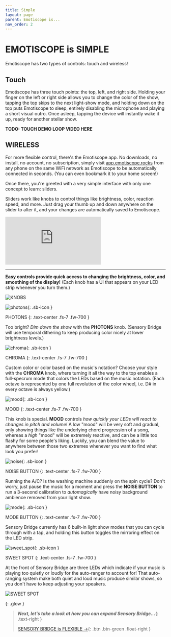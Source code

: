 ```yaml
---
title: Simple
layout: page
parent: Emotiscope is...
nav_order: 2
---
```


# EMOTISCOPE&nbsp;is **SIMPLE**

Emotiscope has two types of controls: touch and wireless!

## Touch

Emotiscope has three touch points: the top, left, and right side. Holding your finger on the left or right side allows you to change the color of the show, tapping the top skips to the next light-show mode, and holding down on the top puts Emotiscope to sleep, entirely disabling the microphone and playing a short visual outro. Once asleep, tapping the device will instantly wake it up, ready for another stellar show.

**TODO: TOUCH DEMO LOOP VIDEO HERE**

## WIRELESS

For more flexible control, there's the Emotiscope app. No downloads, no install, no account, no subscription, simply visit [app.emotiscope.rocks](https://app.emotiscope.rocks/) from any phone on the same WiFi network as Emotiscope to be automatically connected in seconds. (You can even bookmark it to your home screen!)

Once there, you're greeted with a very simple interface with only one concept to learn: sliders.

Sliders work like knobs to control things like brightness, color, reaction speed, and more. Just drag your thumb up and down anywhere on the slider to alter it, and your changes are automatically saved to Emotiscope. 

<iframe class="youtube-video" src="https://www.youtube.com/embed/SXX167ymKAM" title="YouTube video player" frameborder="0" allow="accelerometer; autoplay; clipboard-write; encrypted-media; gyroscope; picture-in-picture; web-share" allowfullscreen></iframe>





--------------------------------------------


**Easy controls provide quick access to changing the brightness, color, and smoothing of the display!** (Each knob has a UI that appears on your LED strip whenever you turn them.)

![KNOBS](https://github.com/connornishijima/SensoryBridge/blob/main/extras/img/16.jpg?raw=true)

![photons](https://github.com/connornishijima/sensory_bridge_docs/blob/main/img/photons.svg?raw=true){: .sb-icon }

PHOTONS
{: .text-center .fs-7 .fw-700 }

Too bright? *Dim down the show* with the **PHOTONS** knob. (Sensory Bridge will use temporal dithering to keep producing color nicely at lower brightness levels.)

![chroma](https://github.com/connornishijima/sensory_bridge_docs/blob/main/img/chroma.svg?raw=true){: .sb-icon }

CHROMA
{: .text-center .fs-7 .fw-700 }

Custom color or color based on the music's notation? Choose your style with the **CHROMA** knob, where turning it all the way to the top enables a full-specrum mode that colors the LEDs based on the music notation. (Each octave is represented by one full revolution of the color wheel, i.e. D# in every octave is always yellow.)

![mood](https://github.com/connornishijima/sensory_bridge_docs/blob/main/img/mood.svg?raw=true){: .sb-icon } 

MOOD
{: .text-center .fs-7 .fw-700 }

This knob is special. **MOOD** controls *how quickly your LEDs will react to changes in pitch and volume!* A low "mood" will be very soft and gradual, only showing things like the underlying chord progression of a song, whereas a *high* "mood" will be extremely reactive, and can be a little too flashy for some people's liking. Luckily, you can blend the value to anywhere between those two extremes whenever you want to find what look you prefer!

![noise](https://github.com/connornishijima/sensory_bridge_docs/blob/main/img/noise.svg?raw=true){: .sb-icon }

NOISE BUTTON
{: .text-center .fs-7 .fw-700 }

Running the A/C? Is the washing machine suddenly on the spin cycle? Don't worry, just pause the music for a moment and press the **NOISE BUTTON** to run a 3-second calibration to *automagically* have noisy background ambience removed from your light show.

![mode](https://github.com/connornishijima/sensory_bridge_docs/blob/main/img/mode.svg?raw=true){: .sb-icon }

MODE BUTTON
{: .text-center .fs-7 .fw-700 }

Sensory Bridge currently has 6 built-in light show modes that you can cycle through with a tap, and holding this button toggles the mirroring effect on the LED strip.

![sweet_spot](https://github.com/connornishijima/sensory_bridge_docs/blob/main/img/sweet_spot.svg?raw=true){: .sb-icon }

SWEET SPOT
{: .text-center .fs-7 .fw-700 }

At the front of Sensory Bridge are three LEDs which indicate if your music is playing too quietly or loudly for the auto-ranger to account for! That auto-ranging system make both quiet and loud music produce similar shows, so you don't have to keep adjusting your speakers.

![SWEET SPOT](https://github.com/connornishijima/SensoryBridge/blob/main/extras/img/3.jpg?raw=true)

{: .glow }
> ***Next, let's take a look at how you can expand Sensory Bridge...***{: .text-right }
> 
> [SENSORY BRIDGE is FLEXIBLE →](https://sensorybridge.rocks/is_flexible.html){: .btn .btn-green .float-right }
